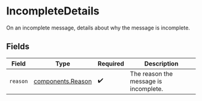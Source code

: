 # IncompleteDetails

On an incomplete message, details about why the message is incomplete.


## Fields

| Field                                                  | Type                                                   | Required                                               | Description                                            |
| ------------------------------------------------------ | ------------------------------------------------------ | ------------------------------------------------------ | ------------------------------------------------------ |
| `reason`                                               | [components.Reason](../../models/components/reason.md) | :heavy_check_mark:                                     | The reason the message is incomplete.                  |